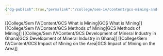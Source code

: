 ```yaml
---
{"dg-publish":true,"permalink":"/college/sem-iv/content/gcs-mining-and-mining-industry/"}
---
```


[[College/Sem IV/Content/GCS What is Mining\|GCS What is Mining]]
[[College/Sem IV/Content/GCS Methods of Mining\|GCS Methods of Mining]]
[[College/Sem IV/Content/GCS Development of Mineral Industry in Ghana\|GCS Development of Mineral Industry in Ghana]]
[[College/Sem IV/Content/GCS Impact of Mining on the Area\|GCS Impact of Mining on the Area]]